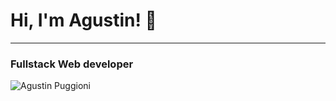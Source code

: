 # Hi, I'm Agustin!  👋
---
### Fullstack Web developer

![Agustin Puggioni](https://user-images.githubusercontent.com/82182900/187035686-5cdc60fa-73e1-469d-b40d-5591a358006f.png)
<!--
**puggioni/puggioni** is a ✨ _special_ ✨ repository because its `README.md` (this file) appears on your GitHub profile.

Here are some ideas to get you started:

- 🔭 I’m currently working on ...
- 🌱 I’m currently learning ...
- 👯 I’m looking to collaborate on ...
- 🤔 I’m looking for help with ...
- 💬 Ask me about ...
- 📫 How to reach me: ...
- 😄 Pronouns: ...
- ⚡ Fun fact: ...
-->
